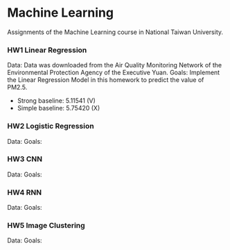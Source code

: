 # Machine Learning  
Assignments of the Machine Learning course in National Taiwan University.
### HW1 Linear Regression
Data: Data was downloaded from the Air Quality Monitoring Network of the Environmental Protection Agency of the Executive Yuan. 
Goals: Implement the Linear Regression Model in this homework to predict the value of PM2.5.
* Strong baseline: 5.11541 (V)
* Simple baseline: 5.75420 (X)
### HW2 Logistic Regression
Data:
Goals:
### HW3 CNN
Data:
Goals:
### HW4 RNN
Data:
Goals:
### HW5 Image Clustering
Data:
Goals:
